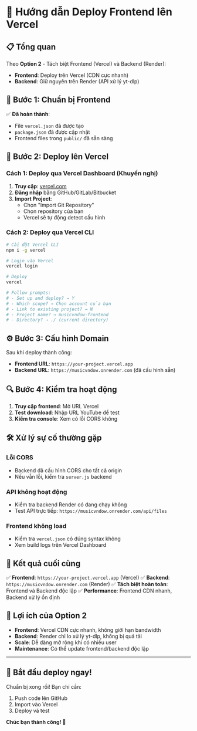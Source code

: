 # 🚀 **Hướng dẫn Deploy Frontend lên Vercel**

## 📋 **Tổng quan**

Theo **Option 2** - Tách biệt Frontend (Vercel) và Backend (Render):
- **Frontend**: Deploy trên Vercel (CDN cực nhanh)
- **Backend**: Giữ nguyên trên Render (API xử lý yt-dlp)

## 🔧 **Bước 1: Chuẩn bị Frontend**

✅ **Đã hoàn thành**: 
- File `vercel.json` đã được tạo
- `package.json` đã được cập nhật
- Frontend files trong `public/` đã sẵn sàng

## 🚀 **Bước 2: Deploy lên Vercel**

### **Cách 1: Deploy qua Vercel Dashboard (Khuyến nghị)**

1. **Truy cập**: [vercel.com](https://vercel.com)
2. **Đăng nhập** bằng GitHub/GitLab/Bitbucket
3. **Import Project**:
   - Chọn "Import Git Repository"
   - Chọn repository của bạn
   - Vercel sẽ tự động detect cấu hình

### **Cách 2: Deploy qua Vercel CLI**

```bash
# Cài đặt Vercel CLI
npm i -g vercel

# Login vào Vercel
vercel login

# Deploy
vercel

# Follow prompts:
# - Set up and deploy? → Y
# - Which scope? → Chọn account của bạn
# - Link to existing project? → N
# - Project name? → musicvndow-frontend
# - Directory? → ./ (current directory)
```

## ⚙️ **Bước 3: Cấu hình Domain**

Sau khi deploy thành công:
- **Frontend URL**: `https://your-project.vercel.app`
- **Backend URL**: `https://musicvndow.onrender.com` (đã cấu hình sẵn)

## 🔍 **Bước 4: Kiểm tra hoạt động**

1. **Truy cập frontend**: Mở URL Vercel
2. **Test download**: Nhập URL YouTube để test
3. **Kiểm tra console**: Xem có lỗi CORS không

## 🛠️ **Xử lý sự cố thường gặp**

### **Lỗi CORS**
- Backend đã cấu hình CORS cho tất cả origin
- Nếu vẫn lỗi, kiểm tra `server.js` backend

### **API không hoạt động**
- Kiểm tra backend Render có đang chạy không
- Test API trực tiếp: `https://musicvndow.onrender.com/api/files`

### **Frontend không load**
- Kiểm tra `vercel.json` có đúng syntax không
- Xem build logs trên Vercel Dashboard

## 📱 **Kết quả cuối cùng**

✅ **Frontend**: `https://your-project.vercel.app` (Vercel)
✅ **Backend**: `https://musicvndow.onrender.com` (Render)
✅ **Tách biệt hoàn toàn**: Frontend và Backend độc lập
✅ **Performance**: Frontend CDN nhanh, Backend xử lý ổn định

## 🎯 **Lợi ích của Option 2**

- **Frontend**: Vercel CDN cực nhanh, không giới hạn bandwidth
- **Backend**: Render chỉ lo xử lý yt-dlp, không bị quá tải
- **Scale**: Dễ dàng mở rộng khi có nhiều user
- **Maintenance**: Có thể update frontend/backend độc lập

---

## 🚀 **Bắt đầu deploy ngay!**

Chuẩn bị xong rồi! Bạn chỉ cần:
1. Push code lên GitHub
2. Import vào Vercel
3. Deploy và test

**Chúc bạn thành công! 🎉**
